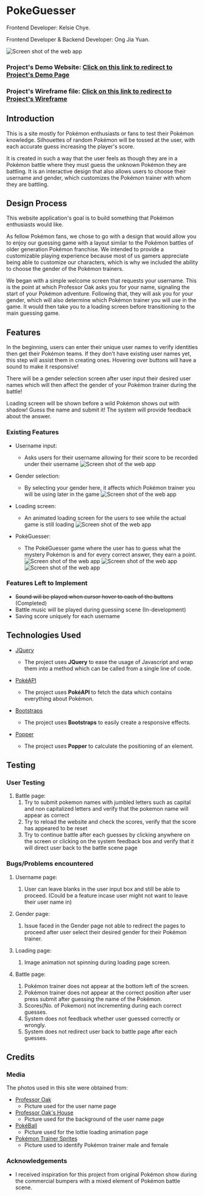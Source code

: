 # PokeGuesser
Frontend Developer: Kelsie Chye.

Frontend Developer & Backend Developer: Ong Jia Yuan.

![Screen shot of the web app](assets/images/username-screenshot.png)
### Project's Demo Website: [Click on this link to redirect to Project's Demo Page](https://dyoneus.github.io/PokeGuesser/)
### Project's Wireframe file: [Click on this link to redirect to Project's Wireframe](https://drive.google.com/file/d/1ymAI12iJnsq9wdsif6a4SLQAuB9XlphJ/view?usp=sharing)

## Introduction

This is a site mostly for Pokémon enthusiasts or fans to test their Pokémon knowledge. Silhouettes of random Pokémon will be tossed at the user, with each accurate guess increasing the player's score.

It is created in such a way that the user feels as though they are in a Pokémon battle where they must guess the unknown Pokémon they are battling. It is an interactive design that also allows users to choose their username and gender, which customizes the Pokémon trainer with whom they are battling. 

## Design Process
 
This website application's goal is to build something that Pokémon enthusiasts would like. 

As fellow Pokémon fans, we chose to go with a design that would allow you to enjoy our guessing game with a layout similar to the Pokémon battles of older generation Pokémon franchise. We intended to provide a customizable playing experience because most of us gamers appreciate being able to customize our characters, which is why we included the ability to choose the gender of the Pokémon trainers.

We began with a simple welcome screen that requests your username. This is the point at which Professor Oak asks you for your name, signaling the start of your Pokémon adventure. Following that, they will ask you for your gender, which will also determine which Pokémon trainer you will use in the game. It would then take you to a loading screen before transitioning to the main guessing game.

## Features

In the beginning, users can enter their unique user names to verify identities then get their Pokémon teams. If they don't have existing user names yet, this step will assist them in creating ones. Hovering over buttons will have a sound to make it responsive!

There will be a gender selection screen after user input their desired user names which will then affect the gender of your Pokémon trainer during the battle! 

Loading screen will be shown before a wild Pokémon shows out with shadow! Guess the name and submit it! The system will provide feedback about the answer.
 
### Existing Features

- Username input: 
  - Asks users for their username allowing for their score to be recorded under their username
![Screen shot of the web app](assets/images/username-screenshot.png)

- Gender selection: 
  - By selecting your gender here, it affects which Pokémon trainer you will be using later in the game
![Screen shot of the web app](assets/images/gender-screenshot.png)

- Loading screen: 
  - An animated loading screen for the users to see while the actual game is still loading
![Screen shot of the web app](assets/images/loading-screenshot.png)

- PokéGuesser: 
  - The PokéGuesser game where the user has to guess what the mystery Pokémon is and for every correct answer, they earn a point.
![Screen shot of the web app](assets/images/battle-screenshot.png)
![Screen shot of the web app](assets/images/battlecorrect-screenshot.png)
![Screen shot of the web app](assets/images/battlewrong-screenshot.png)

### Features Left to Implement

- ~~Sound will be played when cursor hover to each of the buttons~~ (Completed)
- Battle music will be played during guessing scene (In-development)
- Saving score uniquely for each username

## Technologies Used

- [JQuery](https://jquery.com)
    - The project uses **JQuery** to ease the usage of Javascript and wrap them into a method which can be called from a single line of code.

- [PokéAPI](https://pokeapi.co/)
    - The project uses **PokéAPI** to fetch the data which contains everything about Pokémon.

- [Bootstraps](https://www.bootstrapcdn.com/)
    - The project uses **Bootstraps** to easily create a responsive effects.

- [Popper](https://popper.js.org/)
    - The project uses **Popper** to calculate the positioning of an element.

## Testing

### User Testing

1. Battle page:
    1. Try to submit pokemon names with jumbled letters such as capital and non capitalized letters and verify that the pokemon name will appear as correct
    2. Try to reload the website and check the scores, verify that the score has appeared to be reset
    3. Try to continue battle after each guesses by clicking anywhere on the screen or clicking on the system feedback box and verify that it will direct user back to the battle scene page

### Bugs/Problems encountered

1. Username page:
   1. User can leave blanks in the user input box and still be able to proceed. (Could be a feature incase user might not want to leave their user name in)
   
2. Gender page:
   1. Issue faced in the Gender page not able to redirect the pages to proceed after user select their desired gender for their Pokémon trainer.

3. Loading page:
   1. Image animation not spinning during loading page screen.

4. Battle page:
   1. Pokémon trainer does not appear at the bottom left of the screen.
   2. Pokémon trainer does not appear at the correct position after user press submit after guessing the name of the Pokémon.
   3. Scores(No. of Pokemon) not incrementing during each correct guesses.
   4. System does not feedback whether user guessed correctly or wrongly.
   5. System does not redirect user back to battle page after each guesses.

## Credits
### Media

The photos used in this site were obtained from:
- [Professor Oak](https://toppng.com/being-charismatic-and-popular-professor-oak-often-okido-pokemo-PNG-free-PNG-Images_217605)
  - Picture used for the user name page
- [Professor Oak's House](https://bulbapedia.bulbagarden.net/wiki/Professor_Oak%27s_Laboratory)
  - Picture used for the background of the user name page
- [PokéBall](https://tenor.com/view/pokeball-spin-pokeball-pokemon-gif-15432842)
  - Picture used for the lottie loading animation page
- [Pokémon Trainer Sprites](https://www.pinterest.jp/pin/371969250456970130/?amp_client_id=CLIENT_ID(_)&mweb_unauth_id=&simplified=true)
  - Picture used to identify Pokémon trainer male and female

### Acknowledgements

- I received inspiration for this project from original Pokémon show during the commercial bumpers with a mixed element of Pokémon battle scene.
